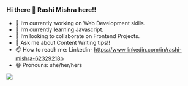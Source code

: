 ### Hi there 👋 Rashi Mishra here!!

- 🔭 I’m currently working on Web Development skills.
- 🌱 I’m currently learning Javascript.
- 👯 I’m looking to collaborate on Frontend Projects.
- 💬 Ask me about Content Writing tips!! 
- 📫 How to reach me: Linkedin- https://www.linkedin.com/in/rashi-mishra-62329218b
- 😄 Pronouns: she/her/hers

<img src="https://github-readme-stats.vercel.app/api?username=RASHI2505&&show_icons=true&title_color=ffffff&icon_color=bb2acf&text_color=daf7dc&bg_color=151515">


